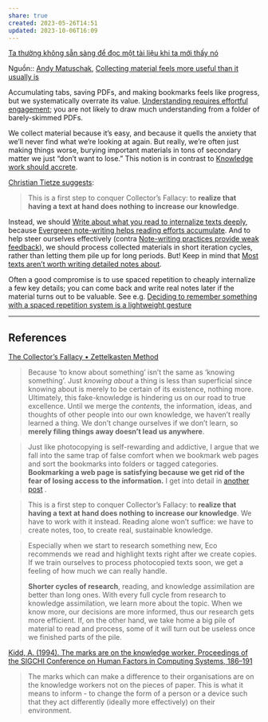 ```yaml
---
share: true
created: 2023-05-26T14:51
updated: 2023-10-06T16:09
---
```

[Ta thường không sẵn sàng để đọc một tài liệu khi ta mới thấy nó](Ta%20th%C6%B0%C6%A1%CC%80ng%20kh%C3%B4ng%20s%C4%83%CC%83n%20sa%CC%80ng%20%C4%91%C3%AA%CC%89%20%C4%91o%CC%A3c%20m%C3%B4%CC%A3t%20ta%CC%80i%20li%C3%AA%CC%A3u%20khi%20ta%20m%C6%A1%CC%81i%20th%C3%A2%CC%81y%20no%CC%81.md#)

Nguồn:: [Andy Matuschak](Andy%20Matuschak.md#), [Collecting material feels more useful than it usually is](https://notes.andymatuschak.org/z8QSUyNdq3CMK79KSnCW7QTR1MPHEFi4Q2LY8)

Accumulating tabs, saving PDFs, and making bookmarks feels like progress, but we systematically overrate its value. [Understanding requires effortful engagement](https://notes.andymatuschak.org/zX1WtJ4ouE8sjN1NgWHsGVg8ZnVfp5Kz74Vs); you are not likely to draw much understanding from a folder of barely-skimmed PDFs.

We collect material because it’s easy, and because it quells the anxiety that we’ll never find what we’re looking at again. But really, we’re often just making things worse, burying important materials in tons of secondary matter we just “don’t want to lose.” This notion is in contrast to [Knowledge work should accrete](https://notes.andymatuschak.org/z6UDDkom8Aifg6mLdjT1sPtbMBweCmpyTwmJT).

[Christian Tietze suggests](https://zettelkasten.de/posts/collectors-fallacy/):

> This is a first step to conquer Collector’s Fallacy: to **realize that having a text at hand does nothing to increase our knowledge**.

Instead, we should [Write about what you read to internalize texts deeply](https://notes.andymatuschak.org/zg3fYweZpbHeBTpcYke5mF4ZfrJutYcQEtFo), because [Evergreen note-writing helps reading efforts accumulate](https://notes.andymatuschak.org/z6M8kex6kDF2FT6MWqAMDQddsqUr8sphLmyy1). And to help steer ourselves effectively (contra [Note-writing practices provide weak feedback](https://notes.andymatuschak.org/z66PNF1Wt4AZ4j7TVEenkvPZgvDcHPuSdJC2r)), we should process collected materials in short iteration cycles, rather than letting them pile up for long periods. But! Keep in mind that [Most texts aren’t worth writing detailed notes about](https://notes.andymatuschak.org/z2iRjpFUtRxLXcRfxWAV8ikS17G1y6KAT1q6).

Often a good compromise is to use spaced repetition to cheaply internalize a few key details; you can come back and write real notes later if the material turns out to be valuable. See e.g. [Deciding to remember something with a spaced repetition system is a lightweight gesture](https://notes.andymatuschak.org/z2vBgMKvhXq9yM4wMR3uuQVsqJRarfbfbEoWr)

---

## References

[The Collector’s Fallacy • Zettelkasten Method](https://zettelkasten.de/posts/collectors-fallacy/)

> Because ‘to know about something’ isn’t the same as ‘knowing something’. Just _knowing about_ a thing is less than superficial since knowing about is merely to be certain of its existence, nothing more. Ultimately, this fake-knowledge is hindering us on our road to true excellence. Until we merge the _contents,_ the information, ideas, and thoughts of other people into our own knowledge, we haven’t really learned a thing. We don’t change ourselves if we don’t learn, so **merely filing things away doesn’t lead us anywhere**.

> Just like photocopying is self-rewarding and addictive, I argue that we fall into the same trap of false comfort when we bookmark web pages and sort the bookmarks into folders or tagged categories. **Bookmarking a web page is satisfying because we get rid of the fear of losing access to the information.** I get into detail in [another post](https://zettelkasten.de/posts/reading-web-rss-note-taking) .

> This is a first step to conquer Collector’s Fallacy: to **realize that having a text at hand does nothing to increase our knowledge**. We have to work with it instead. Reading alone won’t suffice: we have to create notes, too, to create real, sustainable knowledge.

> Especially when we start to research something new, Eco recommends we read and highlight texts right after we create copies. If we train ourselves to process photocopied texts soon, we get a feeling of how much we can really handle.
> 
> **Shorter cycles of research**, reading, and knowledge assimilation are better than long ones. With every full cycle from research to knowledge assimilation, we learn more about the topic. When we know more, our decisions are more informed, thus our research gets more efficient. If, on the other hand, we take home a big pile of material to read and process, some of it will turn out be useless once we finished parts of the pile.

[Kidd, A. (1994). The marks are on the knowledge worker. Proceedings of the SIGCHI Conference on Human Factors in Computing Systems, 186–191](https://notes.andymatuschak.org/zcvfLrDy5Fc5V2gX6CTUVqxPnW55psKEEGQ)

> The marks which can make a difference to their organisations are on the knowledge workers not on the pieces of paper. This is what it means to inform - to change the form of a person or a device such that they act differently (ideally more effectively) on their environment.
